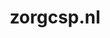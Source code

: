---
layout: post
title:  "zorgcsp.nl"
internal_url:  "/dutchgov/zorgcsp.nl.html"
subdomains_count: 6
all_subdomains_count: 9
urls_count: 3
ssl_rank: 0
http_rank: 85
url_link: /data/zorgcsp.nl/urls.txt
all_subdomains_link: /data/zorgcsp.nl/all_subdomains.txt
subdomains_link: /data/zorgcsp.nl/subdomains.txt
categories: dutchgov
---